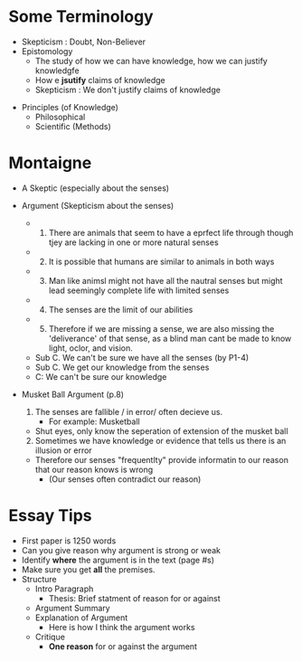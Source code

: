Some Terminology
================
- Skepticism : Doubt, Non-Believer
- Epistomology
    * The study of how we can have knowledge, how we can justify knowledgfe
    * How e **jsutify** claims of knowledge
    * Skepticism : We don't justify claims of knowledge
* Principles (of Knowledge)
    - Philosophical
    - Scientific (Methods)


Montaigne
=========
- A Skeptic (especially about the senses)
- Argument (Skepticism about the senses)
    * 1. There are animals that seem to have a eprfect life through though tjey are lacking in one or more natural senses
    * 2. It is possible that humans are similar to animals in both ways
    * 3. Man like animsl might not have all the nautral senses but might lead seemingly complete life with limited senses
    * 4. The senses are the limit of our abilities
    * 5. Therefore if we are missing a sense, we are also missing the 'deliverance' of that sense, as a blind man cant be made to know light, oclor, and vision.
    * Sub C. We can't be sure we have all the senses (by P1-4)
    * Sub C. We get our knowledge from the senses
    * C: We can't be sure our knowledge

- Musket Ball Argument (p.8)
    1. The senses are fallible / in error/ often decieve us.
        * For example: Musketball
    * Shut eyes, only know the seperation of extension of the musket ball
    2. Sometimes we have knowledge or evidence that tells us there is an illusion or error
    * Therefore our senses "frequentlty" provide informatin to our reason that our reason knows is wrong
        - (Our senses often contradict our reason)

Essay Tips
==========
- First paper is 1250 words
- Can you give reason why argument is strong or weak
- Identify **where** the argument is in the text (page #s)
- Make sure you get **all** the premises.
- Structure
    * Intro Paragraph
        - Thesis: Brief statment of reason for or against
    * Argument Summary
    * Explanation of Argument
        - Here is how I think the argument works
    * Critique
        - **One reason** for or against the argument
